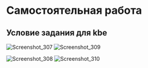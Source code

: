 # Самостоятельная работа
## Условие задания для kbe

![Screenshot_307](https://github.com/iis-32170x/RPIIS/assets/110356280/5dcb6823-99bc-41c6-b136-4327bc42240c)
![Screenshot_309](https://github.com/iis-32170x/RPIIS/assets/110356280/b7100ffc-56b6-4e9e-baa6-66b2e9b15558)

![Screenshot_308](https://github.com/iis-32170x/RPIIS/assets/110356280/ea094153-6e69-4b52-8f06-1c3026c30dac)
![Screenshot_310](https://github.com/iis-32170x/RPIIS/assets/110356280/8f6c6e2e-5281-4028-ba93-6395654094ad)
